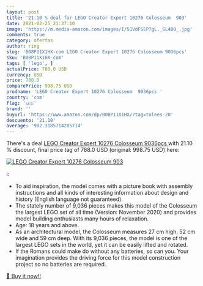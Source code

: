 ```yaml
---
layout: post
title: '21.10 % deal for LEGO Creator Expert 10276 Colosseum  903'
date: 2021-02-25 21:37:10
image: 'https://m.media-amazon.com/images/I/51VdFSEP7gL._SL400_.jpg'
comments: true
category: ofertas
author: ring
slug: 'B08P11X1HX-com LEGO Creator Expert 10276 Colosseum 9036pcs'
sku: 'B08P11X1HX-com'
tags: [ 'lego', ]
actualPrice: 788.0 USD
currency: USD
price: 788.0
comparePrice: 998.75 USD
prodname: 'LEGO Creator Expert 10276 Colosseum  9036pcs '
country: 'com'
flag: '🇺🇸'
brand: ''
buyurl: 'https://www.amazon.com/dp/B08P11X1HX/?tag=tolees-20'
descuento: '21.10'
average: '902.3185714285714'
---
```


There's a deal [LEGO Creator Expert 10276 Colosseum  9036pcs ](https://www.amazon.com/dp/B08P11X1HX/?tag=tolees-20)  with  21.10 % discount, final price tag of  788.0 USD (original: 998.75 USD) here:

[![LEGO Creator Expert 10276 Colosseum  903](https://m.media-amazon.com/images/I/51VdFSEP7gL._SL400_.jpg)](https://www.amazon.com/dp/B08P11X1HX/?tag=tolees-20)

ℹ️:

- To aid inspiration, the model comes with a picture book with assembly instructions and all kinds of interesting information about design and history (English language not guaranteed).
- The stately number of 9,036 pieces makes this model of the Colosseum the largest LEGO set of all time (Version: November 2020) and provides model building enthusiasts many hours of relaxation.
- Age: 18 years and above.
- As an architectural model, the Colosseum measures 27 cm high, 52 cm wide and 59 cm deep. With its 9,036 pieces, the model is one of the largest LEGO sets in the world, yet it can be easily lifted and rotated.
- If the Romans could make do without any batteries, so can you. Your imagination provides the driving force for this model construction project so no batteries are required.

[🛒 Buy it now!!](https://www.amazon.com/dp/B08P11X1HX/?tag=tolees-20)
